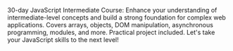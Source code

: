 30-day JavaScript Intermediate Course: Enhance your understanding of intermediate-level concepts and build a strong foundation for 
complex web applications. Covers arrays, objects, DOM manipulation, asynchronous programming, modules, and more. Practical project included.
Let's take your JavaScript skills to the next level!
